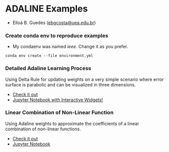 # ADALINE Examples


- Elloá B. Guedes (ebgcosta@uea.edu.br)

### Create conda env to reproduce examples

- My condaenv was named _ieee_. Change it as you prefer.

```
conda env create --file environment.yml
```

### Detailed Adaline Learning Process

Using Delta Rule for updating weights on a very simple scenario where error surface is parabolic and can be visualized in three dimensions.

- [Check it out](Adaline-Learning-Process.md)
- [Jupyter Notebook with Interactive Widgets!](Adaline-Learning-Process.ipynb)

### Linear Combination of Non-Linear Function

Using Adaline weights to approximate the coefficients of a linear combination of non-linear functions.

- [Check it out](Adaline-Linear-Combination.md)
- [Jupyter Notebook](Adaline-Linear-Combination.ipynb)
